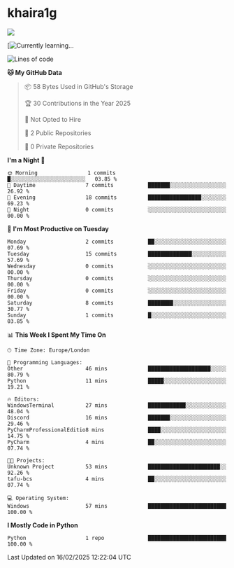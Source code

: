 # khaira1g

![](https://komarev.com/ghpvc/?username=khaira1g)

[![Currently learning...](https://github-readme-tech-stack.vercel.app/api/cards?title=Currently+learning...&lineCount=1&line1=python%2Cpython%2Cfff100%3Bhtml5%2Chtml5%2Cff5800%3Bcss%2Ccss%2C00e0ff%3Bjavascript%2Cjavascript%2Cfff100%3B)

<!--START_SECTION:waka-->
![Lines of code](https://img.shields.io/badge/From%20Hello%20World%20I%27ve%20Written-1.7%20thousand%20lines%20of%20code-blue)

**🐱 My GitHub Data** 

> 📦 58 Bytes Used in GitHub's Storage 
 > 
> 🏆 30 Contributions in the Year 2025
 > 
> 🚫 Not Opted to Hire
 > 
> 📜 2 Public Repositories 
 > 
> 🔑 0 Private Repositories 
 > 
**I'm a Night 🦉** 

```text
🌞 Morning                1 commits           █░░░░░░░░░░░░░░░░░░░░░░░░   03.85 % 
🌆 Daytime                7 commits           ███████░░░░░░░░░░░░░░░░░░   26.92 % 
🌃 Evening                18 commits          █████████████████░░░░░░░░   69.23 % 
🌙 Night                  0 commits           ░░░░░░░░░░░░░░░░░░░░░░░░░   00.00 % 
```
📅 **I'm Most Productive on Tuesday** 

```text
Monday                   2 commits           ██░░░░░░░░░░░░░░░░░░░░░░░   07.69 % 
Tuesday                  15 commits          ██████████████░░░░░░░░░░░   57.69 % 
Wednesday                0 commits           ░░░░░░░░░░░░░░░░░░░░░░░░░   00.00 % 
Thursday                 0 commits           ░░░░░░░░░░░░░░░░░░░░░░░░░   00.00 % 
Friday                   0 commits           ░░░░░░░░░░░░░░░░░░░░░░░░░   00.00 % 
Saturday                 8 commits           ████████░░░░░░░░░░░░░░░░░   30.77 % 
Sunday                   1 commits           █░░░░░░░░░░░░░░░░░░░░░░░░   03.85 % 
```


📊 **This Week I Spent My Time On** 

```text
🕑︎ Time Zone: Europe/London

💬 Programming Languages: 
Other                    46 mins             ████████████████████░░░░░   80.79 % 
Python                   11 mins             █████░░░░░░░░░░░░░░░░░░░░   19.21 % 

🔥 Editors: 
WindowsTerminal          27 mins             ████████████░░░░░░░░░░░░░   48.04 % 
Discord                  16 mins             ███████░░░░░░░░░░░░░░░░░░   29.46 % 
PyCharmProfessionalEditio8 mins              ████░░░░░░░░░░░░░░░░░░░░░   14.75 % 
PyCharm                  4 mins              ██░░░░░░░░░░░░░░░░░░░░░░░   07.74 % 

🐱‍💻 Projects: 
Unknown Project          53 mins             ███████████████████████░░   92.26 % 
tafu-bcs                 4 mins              ██░░░░░░░░░░░░░░░░░░░░░░░   07.74 % 

💻 Operating System: 
Windows                  57 mins             █████████████████████████   100.00 % 
```

**I Mostly Code in Python** 

```text
Python                   1 repo              █████████████████████████   100.00 % 
```




 Last Updated on 16/02/2025 12:22:04 UTC
<!--END_SECTION:waka-->
